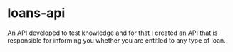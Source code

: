 # loans-api
An API developed to test knowledge and for that I created an API that is responsible for informing you whether you are entitled to any type of loan.

